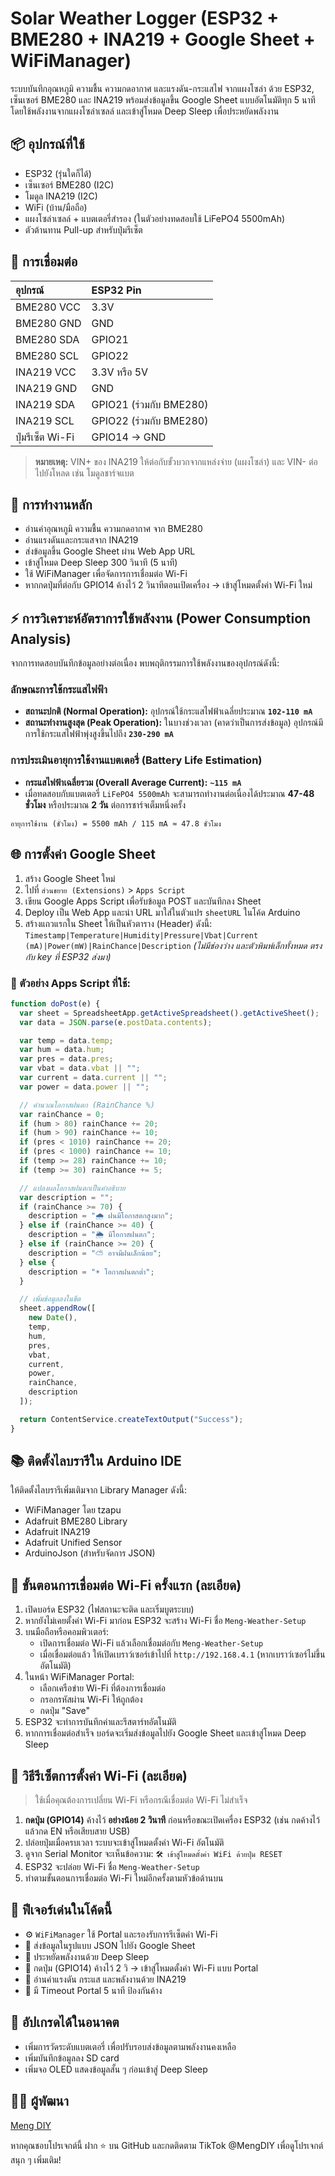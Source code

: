 # Solar Weather Logger (ESP32 + BME280 + INA219 + Google Sheet + WiFiManager)

ระบบบันทึกอุณหภูมิ ความชื้น ความกดอากาศ และแรงดัน-กระแสไฟ จากแผงโซล่า ด้วย ESP32, เซ็นเซอร์ BME280 และ INA219 พร้อมส่งข้อมูลขึ้น Google Sheet แบบอัตโนมัติทุก 5 นาที โดยใช้พลังงานจากแผงโซล่าเซลล์ และเข้าสู่โหมด Deep Sleep เพื่อประหยัดพลังงาน

## 📦 อุปกรณ์ที่ใช้

* ESP32 (รุ่นใดก็ได้)
* เซ็นเซอร์ BME280 (I2C)
* โมดูล INA219 (I2C)
* WiFi (บ้าน/มือถือ)
* แผงโซล่าเซลล์ + แบตเตอรี่สำรอง (ในตัวอย่างทดสอบใช้ LiFePO4 5500mAh)
* ตัวต้านทาน Pull-up สำหรับปุ่มรีเซ็ต

## 🔌 การเชื่อมต่อ

| อุปกรณ์ | ESP32 Pin |
| :--- | :--- |
| BME280 VCC | 3.3V |
| BME280 GND | GND |
| BME280 SDA | GPIO21 |
| BME280 SCL | GPIO22 |
| INA219 VCC | 3.3V หรือ 5V |
| INA219 GND | GND |
| INA219 SDA | GPIO21 (ร่วมกับ BME280) |
| INA219 SCL | GPIO22 (ร่วมกับ BME280) |
| ปุ่มรีเซ็ต Wi-Fi | GPIO14 → GND |

> **หมายเหตุ:** VIN+ ของ INA219 ให้ต่อกับขั้วบวกจากแหล่งจ่าย (แผงโซล่า) และ VIN- ต่อไปยังโหลด เช่น โมดูลชาร์จแบต

## 🔁 การทำงานหลัก

* อ่านค่าอุณหภูมิ ความชื้น ความกดอากาศ จาก BME280
* อ่านแรงดันและกระแสจาก INA219
* ส่งข้อมูลขึ้น Google Sheet ผ่าน Web App URL
* เข้าสู่โหมด Deep Sleep 300 วินาที (5 นาที)
* ใช้ WiFiManager เพื่อจัดการการเชื่อมต่อ Wi-Fi
* หากกดปุ่มที่ต่อกับ GPIO14 ค้างไว้ 2 วินาทีตอนเปิดเครื่อง → เข้าสู่โหมดตั้งค่า Wi-Fi ใหม่

## ⚡️ การวิเคราะห์อัตราการใช้พลังงาน (Power Consumption Analysis)

จากการทดสอบบันทึกข้อมูลอย่างต่อเนื่อง พบพฤติกรรมการใช้พลังงานของอุปกรณ์ดังนี้:

### ลักษณะการใช้กระแสไฟฟ้า

* **สถานะปกติ (Normal Operation):** อุปกรณ์ใช้กระแสไฟฟ้าเฉลี่ยประมาณ **`102-110 mA`**
* **สถานะทำงานสูงสุด (Peak Operation):** ในบางช่วงเวลา (คาดว่าเป็นการส่งข้อมูล) อุปกรณ์มีการใช้กระแสไฟฟ้าพุ่งสูงขึ้นไปถึง **`230-290 mA`**

### การประเมินอายุการใช้งานแบตเตอรี่ (Battery Life Estimation)

* **กระแสไฟฟ้าเฉลี่ยรวม (Overall Average Current):** **`~115 mA`**
* เมื่อทดสอบกับแบตเตอรี่ `LiFePO4 5500mAh` จะสามารถทำงานต่อเนื่องได้ประมาณ **47-48 ชั่วโมง** หรือประมาณ **2 วัน** ต่อการชาร์จเต็มหนึ่งครั้ง

```
อายุการใช้งาน (ชั่วโมง) = 5500 mAh / 115 mA ≈ 47.8 ชั่วโมง
```

## 🌐 การตั้งค่า Google Sheet

1.  สร้าง Google Sheet ใหม่
2.  ไปที่ `ส่วนขยาย (Extensions)` > `Apps Script`
3.  เขียน Google Apps Script เพื่อรับข้อมูล POST และบันทึกลง Sheet
4.  Deploy เป็น Web App และนำ URL มาใส่ในตัวแปร `sheetURL` ในโค้ด Arduino
5.  สร้างแถวแรกใน Sheet ให้เป็นหัวตาราง (Header) ดังนี้:
    `Timestamp|Temperature|Humidity|Pressure|Vbat|Current (mA)|Power(mW)|RainChance|Description`
    *(ไม่มีช่องว่าง และตัวพิมพ์เล็กทั้งหมด ตรงกับ key ที่ ESP32 ส่งมา)*

### 🧠 ตัวอย่าง Apps Script ที่ใช้:

```javascript
function doPost(e) {
  var sheet = SpreadsheetApp.getActiveSpreadsheet().getActiveSheet();
  var data = JSON.parse(e.postData.contents);

  var temp = data.temp;
  var hum = data.hum;
  var pres = data.pres;
  var vbat = data.vbat || "";
  var current = data.current || "";
  var power = data.power || "";

  // คำนวณโอกาสฝนตก (RainChance %)
  var rainChance = 0;
  if (hum > 80) rainChance += 20;
  if (hum > 90) rainChance += 10;
  if (pres < 1010) rainChance += 20;
  if (pres < 1000) rainChance += 10;
  if (temp >= 28) rainChance += 10;
  if (temp >= 30) rainChance += 5;

  // แปลงผลโอกาสฝนตกเป็นคำอธิบาย
  var description = "";
  if (rainChance >= 70) {
    description = "🌧 ฝนมีโอกาสตกสูงมาก";
  } else if (rainChance >= 40) {
    description = "🌦 มีโอกาสฝนตก";
  } else if (rainChance >= 20) {
    description = "⛅ อาจมีฝนเล็กน้อย";
  } else {
    description = "☀️ โอกาสฝนตกต่ำ";
  }

  // เพิ่มข้อมูลลงในชีต
  sheet.appendRow([
    new Date(),
    temp,
    hum,
    pres,
    vbat,
    current,
    power,
    rainChance,
    description
  ]);

  return ContentService.createTextOutput("Success");
}

```

## 📚 ติดตั้งไลบรารีใน Arduino IDE

ให้ติดตั้งไลบรารีเพิ่มเติมจาก Library Manager ดังนี้:

* WiFiManager โดย tzapu
* Adafruit BME280 Library
* Adafruit INA219
* Adafruit Unified Sensor
* ArduinoJson (สำหรับจัดการ JSON)

## 📲 ขั้นตอนการเชื่อมต่อ Wi-Fi ครั้งแรก (ละเอียด)

1.  เปิดบอร์ด ESP32 (ไฟสถานะจะติด และเริ่มบูตระบบ)
2.  หากยังไม่เคยตั้งค่า Wi-Fi มาก่อน ESP32 จะสร้าง Wi-Fi ชื่อ `Meng-Weather-Setup`
3.  บนมือถือหรือคอมพิวเตอร์:
    * เปิดการเชื่อมต่อ Wi-Fi แล้วเลือกเชื่อมต่อกับ `Meng-Weather-Setup`
    * เมื่อเชื่อมต่อแล้ว ให้เปิดเบราว์เซอร์เข้าไปที่ `http://192.168.4.1` (หากเบราว์เซอร์ไม่ขึ้นอัตโนมัติ)
4.  ในหน้า WiFiManager Portal:
    * เลือกเครือข่าย Wi-Fi ที่ต้องการเชื่อมต่อ
    * กรอกรหัสผ่าน Wi-Fi ให้ถูกต้อง
    * กดปุ่ม "Save"
5.  ESP32 จะทำการบันทึกค่าและรีสตาร์ทอัตโนมัติ
6.  หากการเชื่อมต่อสำเร็จ บอร์ดจะเริ่มส่งข้อมูลไปยัง Google Sheet และเข้าสู่โหมด Deep Sleep

## 🔁 วิธีรีเซ็ตการตั้งค่า Wi-Fi (ละเอียด)

> ใช้เมื่อคุณต้องการเปลี่ยน Wi-Fi หรือกรณีเชื่อมต่อ Wi-Fi ไม่สำเร็จ

1.  **กดปุ่ม (GPIO14)** ค้างไว้ **อย่างน้อย 2 วินาที** ก่อนหรือขณะเปิดเครื่อง ESP32 (เช่น กดค้างไว้แล้วกด EN หรือเสียบสาย USB)
2.  ปล่อยปุ่มเมื่อครบเวลา ระบบจะเข้าสู่โหมดตั้งค่า Wi-Fi อัตโนมัติ
3.  ดูจาก Serial Monitor จะเห็นข้อความ: `🛠 เข้าสู่โหมดตั้งค่า WiFi ด้วยปุ่ม RESET`
4.  ESP32 จะปล่อย Wi-Fi ชื่อ `Meng-Weather-Setup`
5.  ทำตามขั้นตอนการเชื่อมต่อ Wi-Fi ใหม่อีกครั้งตามหัวข้อด้านบน

## 🔧 ฟีเจอร์เด่นในโค้ดนี้

* ⚙️ `WiFiManager` ใช้ Portal และรองรับการรีเซ็ตค่า Wi-Fi
* 💾 ส่งข้อมูลในรูปแบบ JSON ไปยัง Google Sheet
* 🔋 ประหยัดพลังงานด้วย Deep Sleep
* 📶 กดปุ่ม (GPIO14) ค้างไว้ 2 วิ → เข้าสู่โหมดตั้งค่า Wi-Fi แบบ Portal
* 📏 อ่านค่าแรงดัน กระแส และพลังงานด้วย INA219
* 🔐 มี Timeout Portal 5 นาที ป้องกันค้าง

## 📎 อัปเกรดได้ในอนาคต

* เพิ่มการวัดระดับแบตเตอรี่ เพื่อปรับรอบส่งข้อมูลตามพลังงานคงเหลือ
* เพิ่มบันทึกข้อมูลลง SD card
* เพิ่มจอ OLED แสดงข้อมูลสั้น ๆ ก่อนเข้าสู่ Deep Sleep

## 👨‍💻 ผู้พัฒนา

[Meng DIY](https://github.com/ProgrammerMuemai)

หากคุณชอบโปรเจกต์นี้ ฝาก ⭐ บน GitHub และกดติดตาม TikTok @MengDIY เพื่อดูโปรเจกต์สนุก ๆ เพิ่มเติม!
